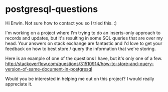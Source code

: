 # postgresql-questions

Hi Erwin. Not sure how to contact you so I tried this. :)

I'm working on a project where I'm trying to do an inserts-only approach to records and updates, but it's resulting in some SQL queries that are over my head.  Your answers on stack exchange are fantastic and I'd love to get your feedback on how to best store / query the information that we're storing.

Here is an example of one of the questions I have, but it's only one of a few. http://stackoverflow.com/questions/31510914/how-to-store-and-query-version-of-same-document-in-postgresql

Would you be interested in helping me out on this project? I would really appreciate it.
